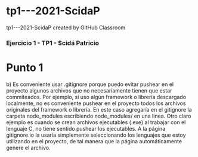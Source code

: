 # tp1---2021-ScidaP
tp1---2021-ScidaP created by GitHub Classroom

### Ejercicio 1 - TP1 - Scidá Patricio
# Punto 1

b) Es conveniente usar .gitignore porque puedo evitar pushear en el proyecto algunos archivos que no necesariamente tienen que estar commiteados. Por ejemplo, si uso algún framework o librería descargado localmente, no es conveniente pushear en el proyecto todos los archivos originales del framework o librería. En este caso
agregaría en el gitignore la carpeta node_modules escribiendo node_modules/ en una linea. Otro claro ejemplo es cuando se crean archivos ejecutables (.exe) al trabajar con el lenguaje C, no tiene sentido pushear los ejecutables.
A la página gitignore.io la usaría simplemente seleccionando los lenguajes que estoy utilizando en el proyecto, de tal manera que la página automáticamente genere el archivo.
